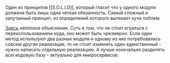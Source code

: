 Один из принципов [[S.O.L.I.D]], который гласит что у одного модуля должена быть лишь одна четкая обязанность. Самый сложный и запутанный принцип, из определений которого вытекает куча поблем. 

[Здесь](https://habr.com/ru/post/508086/) неплохое объяснение. Суть в том, что не стоит играться с переиспользованием кода, оно может быть чрезмерно. Если один метод используют два разных модуля и одному из них потребовалась совсем другая реализация, то не стоит изменять один единственный - нужно написать отдельную реализацию. А лучше изначально разделять всю кодовую базу - актуально для микросервисов.